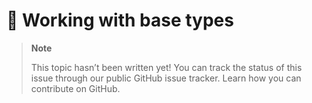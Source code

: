 # 🔧 Working with base types

> **Note**
> 
> This topic hasn’t been written yet! You can track the status of this issue through our public GitHub issue tracker. Learn how you can contribute on GitHub.
